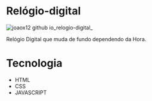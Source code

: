 # Relógio-digital


![joaox12 github io_relogio-digital_](https://user-images.githubusercontent.com/103333189/190834628-e03c7ba1-d773-4588-88b0-8bc8be8d263a.png)


Relógio Digital que muda de fundo dependendo da Hora.

# Tecnologia 
- HTML
- CSS
- JAVASCRIPT
